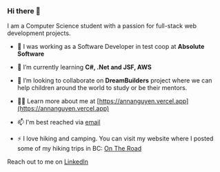 ### Hi there 👋

I am a Computer Science student with a passion for full-stack web development projects.

- 🔭 I was working as a Software Developer in test coop at **Absolute Software**

- 🌱 I’m currently learning **C#, .Net and JSF, AWS**

- 👯 I’m looking to collaborate on **DreamBuilders** project where we can help children around the world to study or be their mentors. 

- 👨‍💻 Learn more about me at [https://annanguyen.vercel.app](https://annanguyen.vercel.app)

- 📫 I'm best reached via [email](ngocanhnt269@gmail.com)

- ⚡ I love hiking and camping. You can visit my website where I posted some of my hiking trips in BC: [On The Road](https://ontheroadtocanada.vercel.app)

Reach out to me on [LinkedIn](https://www.linkedin.com/in/annatna)

